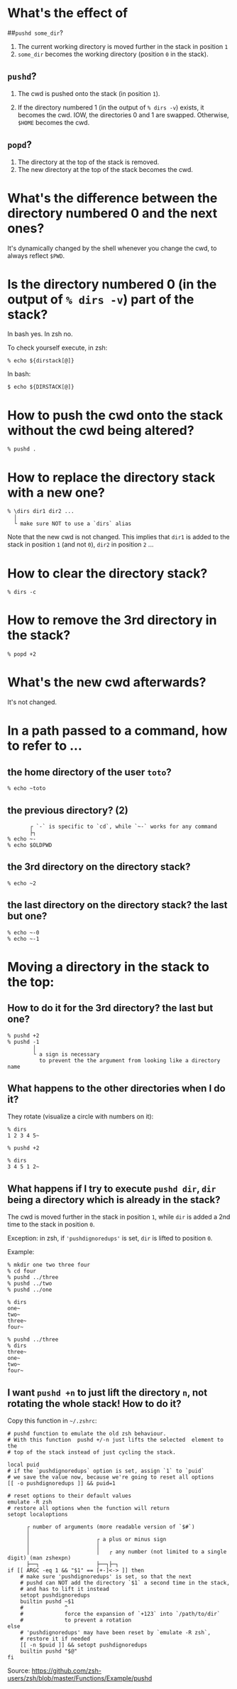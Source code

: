 # What's the effect of
##`pushd some_dir`?

   1. The current working directory is moved further in the stack in position `1`
   2. `some_dir` becomes the working directory (position `0` in the stack).

## `pushd`?

   1. The cwd is pushed onto the stack (in position `1`).

   2. If the directory numbered 1 (in the output of `% dirs -v`) exists, it becomes the cwd.
      IOW, the directories 0 and 1 are swapped.
      Otherwise, `$HOME` becomes the cwd.

## `popd`?

1. The directory at the top of the stack is removed.
2. The new directory at the top of the stack becomes the cwd.

##
# What's the difference between the directory numbered 0 and the next ones?

It's dynamically  changed by the  shell whenever you  change the cwd,  to always
reflect `$PWD`.

# Is the directory numbered 0 (in the output of `% dirs -v`) part of the stack?

In bash yes.
In zsh no.

To check yourself execute, in zsh:

    % echo ${dirstack[@]}

In bash:

    $ echo ${DIRSTACK[@]}

##
# How to push the cwd onto the stack without the cwd being altered?

    % pushd .

# How to replace the directory stack with a new one?

    % \dirs dir1 dir2 ...
      │
      └ make sure NOT to use a `dirs` alias

Note that the new cwd is not changed.
This implies that  `dir1` is added to  the stack in position `1`  (and not `0`),
`dir2` in position `2` ...

# How to clear the directory stack?

    % dirs -c

#
# How to remove the 3rd directory in the stack?

    % popd +2

# What's the new cwd afterwards?

It's not changed.

#
# In a path passed to a command, how to refer to ...
## the home directory of the user `toto`?

    % echo ~toto

## the previous directory?  (2)

           ┌ `-` is specific to `cd`, while `~-` works for any command
           ├┐
    % echo ~-
    % echo $OLDPWD

## the 3rd directory on the directory stack?

    % echo ~2

## the last directory on the directory stack?  the last but one?

    % echo ~-0
    % echo ~-1

#
# Moving a directory in the stack to the top:
## How to do it for the 3rd directory?  the last but one?

    % pushd +2
    % pushd -1
            │
            └ a sign is necessary
              to prevent the the argument from looking like a directory name

## What happens to the other directories when I do it?

They rotate (visualize a circle with numbers on it):

    % dirs
    1 2 3 4 5~

    % pushd +2

    % dirs
    3 4 5 1 2~

## What happens if I try to execute `pushd dir`, `dir` being a directory which is already in the stack?

The cwd is  moved further in the stack  in position `1`, while `dir`  is added a
2nd time to the stack in position `0`.

Exception:
in zsh, if `'pushdignoredups'` is set, `dir` is lifted to position `0`.

Example:

    % mkdir one two three four
    % cd four
    % pushd ../three
    % pushd ../two
    % pushd ../one

    % dirs
    one~
    two~
    three~
    four~

    % pushd ../three
    % dirs
    three~
    one~
    two~
    four~

## I want `pushd +n` to just lift the directory `n`, not rotating the whole stack!  How to do it?

Copy this function in `~/.zshrc`:

    # pushd function to emulate the old zsh behaviour.
    # With this function  pushd +/-n just lifts the selected  element to the
    # top of the stack instead of just cycling the stack.

    local puid
    # if the `pushdignoredups` option is set, assign `1` to `puid`
    # we save the value now, because we're going to reset all options
    [[ -o pushdignoredups ]] && puid=1

    # reset options to their default values
    emulate -R zsh
    # restore all options when the function will return
    setopt localoptions

          ┌ number of arguments (more readable version of `$#`)
          │
          │                     ┌ a plus or minus sign
          │                     │
          │                     │   ┌ any number (not limited to a single digit) (man zshexpn)
          ├──┐                  ├──┐├─┐
    if [[ ARGC -eq 1 && "$1" == [+-]<-> ]] then
        # make sure 'pushdignoredups' is set, so that the next
        # pushd can NOT add the directory `$1` a second time in the stack,
        # and has to lift it instead
        setopt pushdignoredups
        builtin pushd ~$1
        #             ^
        #             force the expansion of `+123` into `/path/to/dir`
        #             to prevent a rotation
    else
        # 'pushdignoredups' may have been reset by `emulate -R zsh`,
        # restore it if needed
        [[ -n $puid ]] && setopt pushdignoredups
        builtin pushd "$@"
    fi

Source: <https://github.com/zsh-users/zsh/blob/master/Functions/Example/pushd>

